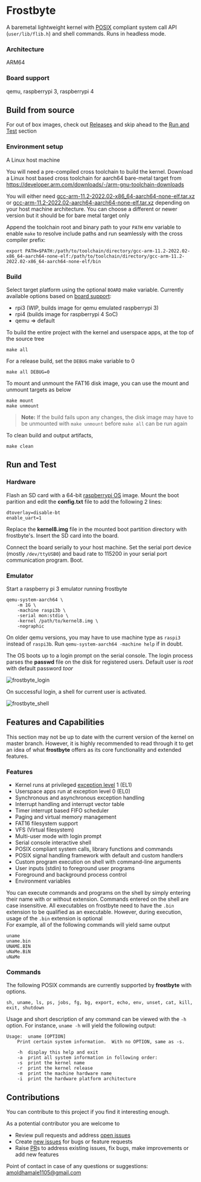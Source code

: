 # Frostbyte
A baremetal lightweight kernel with [POSIX](https://en.wikipedia.org/wiki/POSIX) compliant system call API (`user/lib/flib.h`) and shell commands. Runs in headless mode.  
### Architecture 
ARM64
### Board support
qemu, raspberrypi 3, raspberrypi 4

## Build from source
For out of box images, check out [Releases](https://github.com/amoldhamale1105/frostbyte/releases) and skip ahead to the [Run and Test](https://github.com/amoldhamale1105/frostbyte#run-and-test) section

### Environment setup
A Linux host machine  

You will need a pre-compiled cross toolchain to build the kernel. Download a Linux host based cross toolchain for aarch64 bare-metal target from https://developer.arm.com/downloads/-/arm-gnu-toolchain-downloads  

You will either need [gcc-arm-11.2-2022.02-x86_64-aarch64-none-elf.tar.xz](https://developer.arm.com/-/media/Files/downloads/gnu/11.2-2022.02/binrel/gcc-arm-11.2-2022.02-x86_64-aarch64-none-elf.tar.xz?rev=981d8f7e91864070a466d852589598e2&hash=8D5397D4E41C99A96989ED813E8E95F0) or [gcc-arm-11.2-2022.02-aarch64-aarch64-none-elf.tar.xz](https://developer.arm.com/-/media/Files/downloads/gnu/11.2-2022.02/binrel/gcc-arm-11.2-2022.02-aarch64-aarch64-none-elf.tar.xz?rev=6999776f159f49cbb12166e86dacd6c2&hash=703D7E8481C11FA8043E66EBF947A983) depending on your host machine architecture. You can choose a different or newer version but it should be for bare metal target only  

Append the toolchain root and binary path to your `PATH` env variable to enable `make` to resolve include paths and run seamlessly with the cross compiler prefix:
```
export PATH=$PATH:/path/to/toolchain/directory/gcc-arm-11.2-2022.02-x86_64-aarch64-none-elf:/path/to/toolchain/directory/gcc-arm-11.2-2022.02-x86_64-aarch64-none-elf/bin
```

### Build
Select target platform using the optional `BOARD` make variable. Currently available options based on [board support](https://github.com/amoldhamale1105/frostbyte/edit/master/README.md#board-support):  
- rpi3 (WIP, builds image for qemu emulated raspberrypi 3)
- rpi4 (builds image for raspberrypi 4 SoC)
- qemu => default

To build the entire project with the kernel and userspace apps, at the top of the source tree
```
make all
```
For a release build, set the `DEBUG` make variable to 0
```
make all DEBUG=0
```
To mount and unmount the FAT16 disk image, you can use the mount and unmount targets as below
```
make mount
make unmount
```
> **__Note:__** If the build fails upon any changes, the disk image may have to be unmounted with `make unmount` before `make all` can be run again  

To clean build and output artifacts,
```
make clean
```

## Run and Test 
### Hardware
Flash an SD card with a 64-bit [raspberrypi OS](https://www.raspberrypi.com/software/operating-systems/) image. Mount the boot parition and edit the **config.txt** file to add the following 2 lines:
```
dtoverlay=disable-bt
enable_uart=1
```
Replace the **kernel8.img** file in the mounted boot partition directory with frostbyte's. Insert the SD card into the board.  

Connect the board serially to your host machine. Set the serial port device (mostly `/dev/ttyUSB0`) and baud rate to 115200 in your serial port communication program. Boot.  
### Emulator
Start a raspberry pi 3 emulator running frostbyte  
```
qemu-system-aarch64 \
    -m 1G \
    -machine raspi3b \
    -serial mon:stdio \
    -kernel /path/to/kernel8.img \
    -nographic
```
On older qemu versions, you may have to use machine type as `raspi3` instead of `raspi3b`. Run `qemu-system-aarch64 -machine help` if in doubt.   

The OS boots up to a login prompt on the serial console. The login process parses the **passwd** file on the disk for registered users. Default user is *root* with default password *toor*  

![frostbyte_login](https://github.com/amoldhamale1105/frostbyte/assets/78597991/b6e38f13-7c5a-448b-b2d3-ae787ebeed37)

On successful login, a shell for current user is activated.  

![frostbyte_shell](https://github.com/amoldhamale1105/frostbyte/assets/78597991/6a71443b-1e87-4047-8a35-1cec4d5748c7)

## Features and Capabilities
This section may not be up to date with the current version of the kernel on master branch. However, it is highly recommended to read through it to get an idea of what **frostbyte** offers as its core functionality and extended features.  

### Features
- Kernel runs at privileged [exception level](https://developer.arm.com/documentation/102412/0103/Privilege-and-Exception-levels/Exception-levels) 1 (EL1)
- Userspace apps run at exception level 0 (EL0)
- Synchronous and asynchronous exception handling
- Interrupt handling and interrupt vector table
- Timer interrupt based FIFO scheduler
- Paging and virtual memory management
- FAT16 filesystem support
- VFS (Virtual filesystem)
- Multi-user mode with login prompt
- Serial console interactive shell
- POSIX compliant system calls, library functions and commands
- POSIX signal handling framework with default and custom handlers
- Custom program execution on shell with command-line arguments
- User inputs (stdin) to foreground user programs
- Foreground and background process control
- Environment variables

You can execute commands and programs on the shell by simply entering their name with or without extension. Commands entered on the shell are case insensitive. All executables on frostbyte need to have the `.bin` extension to be qualified as an executable. However, during execution, usage of the `.bin` extension is optional  
For example, all of the following commands will yield same output
```
uname
uname.bin
UNAME.BIN
uNaMe.BiN
uNaMe
``` 
### Commands
The following POSIX commands are currently supported by **frostbyte** with options.  
```
sh, uname, ls, ps, jobs, fg, bg, export, echo, env, unset, cat, kill, exit, shutdown
```
Usage and short description of any command can be viewed with the `-h` option. For instance, `uname -h` will yield the following output:
```
Usage:	uname [OPTION]
	Print certain system information.  With no OPTION, same as -s.

	-h	display this help and exit
	-a	print all system information in following order:
	-s	print the kernel name
	-r	print the kernel release
	-m	print the machine hardware name
	-i	print the hardware platform architecture
```

## Contributions
You can contribute to this project if you find it interesting enough.

As a potential contributor you are welcome to 
- Review pull requests and address [open issues](https://github.com/amoldhamale1105/frostbyte/issues)
- Create [new issues](https://github.com/amoldhamale1105/frostbyte/issues/new) for bugs or feature requests  
- Raise [PR](https://github.com/amoldhamale1105/frostbyte/pulls)s to address existing issues, fix bugs, make improvements or add new features  

Point of contact in case of any questions or suggestions: amoldhamale1105@gmail.com
